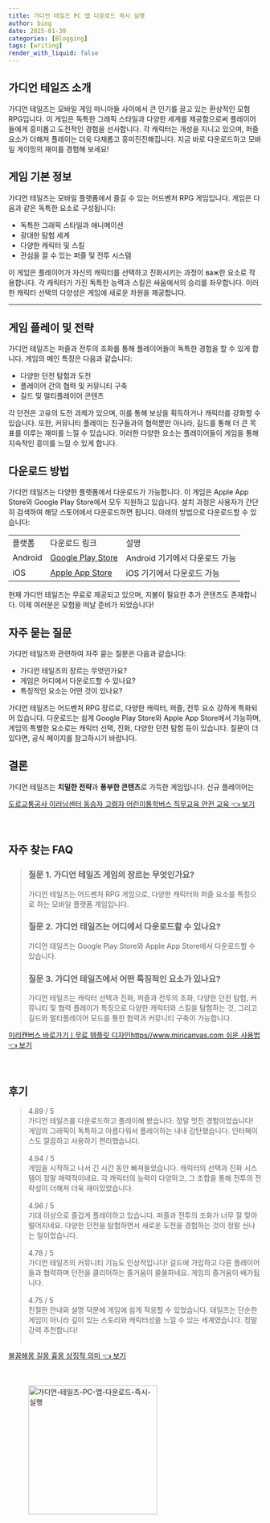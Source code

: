 ```yaml
---
title: 가디언 테일즈 PC 앱 다운로드 즉시 실행
author: bing
date: 2025-01-30
categories: [Blogging]
tags: [writing]
render_with_liquid: false
---
```



<h2 id='가디언테일즈소개'>가디언 테일즈 소개</h2>

<p>가디언 테일즈는 모바일 게임 마니아들 사이에서 큰 인기를 끌고 있는 환상적인 모험 RPG입니다. 이 게임은 독특한 그래픽 스타일과 다양한 세계를 제공함으로써 플레이어들에게 흥미롭고 도전적인 경험을 선사합니다. 각 캐릭터는 개성을 지니고 있으며, 퍼즐 요소가 더해져 플레이는 더욱 다채롭고 흥미진진해집니다. 지금 바로 다운로드하고 모바일 게이밍의 재미를 경험해 보세요!</p>

<h2 id='게임기본정보'>게임 기본 정보</h2>

<p>가디언 테일즈는 모바일 플랫폼에서 즐길 수 있는 어드벤처 RPG 게임입니다. 게임은 다음과 같은 독특한 요소로 구성됩니다:</p>

<ul>
    <li>독특한 그래픽 스타일과 애니메이션</li>
    <li>광대한 탐험 세계</li>
    <li>다양한 캐릭터 및 스킬</li>
    <li>관심을 끌 수 있는 퍼즐 및 전투 시스템</li>
</ul>

<p>이 게임은 플레이어가 자신의 캐릭터를 선택하고 진화시키는 과정이 важ한 요소로 작용합니다. 각 캐릭터가 가진 독특한 능력과 스킬은 싸움에서의 승리를 좌우합니다. 이러한 캐릭터 선택의 다양성은 게임에 새로운 차원을 제공합니다.</p>

<hr />

<h2 id='게임플레이전략'>게임 플레이 및 전략</h2>

<p>가디언 테일즈는 퍼즐과 전투의 조화를 통해 플레이어들이 독특한 경험을 할 수 있게 합니다. 게임의 메인 특징은 다음과 같습니다:</p>

<ul>
    <li>다양한 던전 탐험과 도전</li>
    <li>플레이어 간의 협력 및 커뮤니티 구축</li>
    <li>길드 및 멀티플레이어 콘텐츠</li>
</ul>

<p>각 던전은 고유의 도전 과제가 있으며, 이를 통해 보상을 획득하거나 캐릭터를 강화할 수 있습니다. 또한, 커뮤니티 플레이는 친구들과의 협력뿐만 아니라, 길드를 통해 더 큰 목표를 이루는 재미를 느낄 수 있습니다. 이러한 다양한 요소는 플레이어들이 게임을 통해 지속적인 흥미를 느낄 수 있게 합니다.</p>

<h2 id='다운로드정보'>다운로드 방법</h2>

<p>가디언 테일즈는 다양한 플랫폼에서 다운로드가 가능합니다. 이 게임은 Apple App Store와 Google Play Store에서 모두 지원하고 있습니다. 설치 과정은 사용자가 간단히 검색하여 해당 스토어에서 다운로드하면 됩니다. 아래의 방법으로 다운로드할 수 있습니다:</p>

<table>
    <tr>
        <td>플랫폼</td>
        <td>다운로드 링크</td>
        <td>설명</td>
    </tr>
    <tr>
        <td>Android</td>
        <td><a href="https://play.google.com/store">Google Play Store</a></td>
        <td>Android 기기에서 다운로드 가능</td>
    </tr>
    <tr>
        <td>iOS</td>
        <td><a href="https://www.apple.com/app-store/">Apple App Store</a></td>
        <td>iOS 기기에서 다운로드 가능</td>
    </tr>
</table>

<p>현재 가디언 테일즈는 무료로 제공되고 있으며, 지불이 필요한 추가 콘텐츠도 존재합니다. 이제 여러분은 모험을 떠날 준비가 되었습니다!</p>

<h2 id='자주묻는질문'>자주 묻는 질문</h2>

<p>가디언 테일즈와 관련하여 자주 묻는 질문은 다음과 같습니다:</p>

<ul>
    <li>가디언 테일즈의 장르는 무엇인가요?</li>
    <li>게임은 어디에서 다운로드할 수 있나요?</li>
    <li>특징적인 요소는 어떤 것이 있나요?</li>
</ul>

<p>가디언 테일즈는 어드벤처 RPG 장르로, 다양한 캐릭터, 퍼즐, 전투 요소 강하게 특화되어 있습니다. 다운로드는 쉽게 Google Play Store와 Apple App Store에서 가능하며, 게임의 특별한 요소로는 캐릭터 선택, 진화, 다양한 던전 탐험 등이 있습니다. 질문이 더 있다면, 공식 페이지를 참고하시기 바랍니다.</p>

<h2 id='결론'>결론</h2>

<p><p>가디언 테일즈는 <strong>치밀한 전략</strong>과 <strong>풍부한 콘텐츠</strong>로 가득한 게임입니다. 신규 플레이어는</p>
<p><a class="click-button" title="도로교통공사 이러닝센터 동승자 고령자 어린이통학버스 직무교육 안전 교육" href="https://afficreate.github.io/posts/%EB%8F%84%EB%A1%9C%EA%B5%90%ED%86%B5%EA%B3%B5%EC%82%AC-%EC%9D%B4%EB%9F%AC%EB%8B%9D%EC%84%BC%ED%84%B0-%EB%8F%99%EC%8A%B9%EC%9E%90-%EA%B3%A0%EB%A0%B9%EC%9E%90-%EC%96%B4%EB%A6%B0%EC%9D%B4%ED%86%B5%ED%95%99%EB%B2%84%EC%8A%A4-%EC%A7%81%EB%AC%B4%EA%B5%90%EC%9C%A1-%EC%95%88%EC%A0%84-%EA%B5%90%EC%9C%A1/" rel="dofollow">도로교통공사 이러닝센터 동승자 고령자 어린이통학버스 직무교육 안전 교육 👈 보기</a></p><br>
<h2 id='자주_찾는_FAQ'>자주 찾는 FAQ</h2>
<div itemscope="" itemtype="https://schema.org/FAQPage"> 
<blockquote> 
<div itemscope="" itemprop="mainEntity" itemtype="https://schema.org/Question"> 
<h3 itemprop="name">질문 1. 가디언 테일즈 게임의 장르는 무엇인가요?</h3> 
<div itemscope="" itemprop="acceptedAnswer" itemtype="https://schema.org/Answer"> 
<span itemprop="text"> 
<p>가디언 테일즈는 어드벤처 RPG 게임으로, 다양한 캐릭터와 퍼즐 요소를 특징으로 하는 모바일 플랫폼 게임입니다.</p> 
</span> 
</div> 
</div> 
<div itemscope="" itemprop="mainEntity" itemtype="https://schema.org/Question"> 
<h3 itemprop="name">질문 2. 가디언 테일즈는 어디에서 다운로드할 수 있나요?</h3> 
<div itemscope="" itemprop="acceptedAnswer" itemtype="https://schema.org/Answer"> 
<span itemprop="text"> 
<p>가디언 테일즈는 Google Play Store와 Apple App Store에서 다운로드할 수 있습니다.</p> 
</span> 
</div> 
</div> 
<div itemscope="" itemprop="mainEntity" itemtype="https://schema.org/Question"> 
<h3 itemprop="name">질문 3. 가디언 테일즈에서 어떤 특징적인 요소가 있나요?</h3> 
<div itemscope="" itemprop="acceptedAnswer" itemtype="https://schema.org/Answer"> 
<span itemprop="text"> 
<p>가디언 테일즈는 캐릭터 선택과 진화, 퍼즐과 전투의 조화, 다양한 던전 탐험, 커뮤니티 및 협력 플레이가 특징으로 다양한 캐릭터와 스킬을 탐험하는 것, 그리고 길드와 멀티플레이어 모드를 통한 협력과 커뮤니티 구축이 가능합니다.</p> 
</span> 
</div> 
</div> 
</blockquote> 
</div>
<p><a class="click-button" title="미리캔버스 바로가기ㅣ무료 템플릿 디자인https//www.miricanvas.com 쉬운 사용법" href="https://afficreate.github.io/posts/%EB%AF%B8%EB%A6%AC%EC%BA%94%EB%B2%84%EC%8A%A4-%EB%B0%94%EB%A1%9C%EA%B0%80%EA%B8%B0%E3%85%A3%EB%AC%B4%EB%A3%8C-%ED%85%9C%ED%94%8C%EB%A6%BF-%EB%94%94%EC%9E%90%EC%9D%B8httpswww.miricanvas.com-%EC%89%AC%EC%9A%B4-%EC%82%AC%EC%9A%A9%EB%B2%95/" rel="dofollow">미리캔버스 바로가기ㅣ무료 템플릿 디자인https//www.miricanvas.com 쉬운 사용법 👈 보기</a></p><br>
<h2 id='후기'>후기</h2>
<div itemscope itemtype="https://schema.org/Product">
  <blockquote>
  <div itemprop="review" itemscope itemtype="https://schema.org/Review">
      <div itemprop="reviewRating" itemscope itemtype="https://schema.org/Rating"> <span itemprop="ratingValue">4.89</span> / <span itemprop="bestRating">5</span> </div>
      <span itemprop="reviewBody">가디언 테일즈를 다운로드하고 플레이해 봤습니다. 정말 멋진 경험이었습니다! 게임의 그래픽이 독특하고 아름다워서 플레이하는 내내 감탄했습니다. 인터페이스도 깔끔하고 사용하기 편리했습니다.</span>
  </div>
  <br>
  <div itemprop="review" itemscope itemtype="https://schema.org/Review">
      <div itemprop="reviewRating" itemscope itemtype="https://schema.org/Rating"> <span itemprop="ratingValue">4.94</span> / <span itemprop="bestRating">5</span> </div>
      <span itemprop="reviewBody">게임을 시작하고 나서 긴 시간 동안 빠져들었습니다. 캐릭터의 선택과 진화 시스템이 정말 매력적이네요. 각 캐릭터의 능력이 다양하고, 그 조합을 통해 전투의 전략성이 더해져 더욱 재미있었습니다.</span>
  </div>
  <br>
  <div itemprop="review" itemscope itemtype="https://schema.org/Review">
      <div itemprop="reviewRating" itemscope itemtype="https://schema.org/Rating"> <span itemprop="ratingValue">4.96</span> / <span itemprop="bestRating">5</span> </div>
      <span itemprop="reviewBody">기대 이상으로 즐겁게 플레이하고 있습니다. 퍼즐과 전투의 조화가 너무 잘 맞아떨어지네요. 다양한 던전을 탐험하면서 새로운 도전을 경험하는 것이 정말 신나는 일이었습니다.</span>
  </div>
  <br>
  <div itemprop="review" itemscope itemtype="https://schema.org/Review">
      <div itemprop="reviewRating" itemscope itemtype="https://schema.org/Rating"> <span itemprop="ratingValue">4.78</span> / <span itemprop="bestRating">5</span> </div>
      <span itemprop="reviewBody">가디언 테일즈의 커뮤니티 기능도 인상적입니다! 길드에 가입하고 다른 플레이어들과 협력하며 던전을 클리어하는 즐거움이 쏠쏠하네요. 게임의 즐거움이 배가됩니다.</span>
  </div>
  <br>
  <div itemprop="review" itemscope itemtype="https://schema.org/Review">
      <div itemprop="reviewRating" itemscope itemtype="https://schema.org/Rating"> <span itemprop="ratingValue">4.75</span> / <span itemprop="bestRating">5</span> </div>
      <span itemprop="reviewBody">친절한 안내와 설명 덕분에 게임에 쉽게 적응할 수 있었습니다. 테일즈는 단순한 게임이 아니라 깊이 있는 스토리와 캐릭터성을 느낄 수 있는 세계였습니다. 정말 강력 추천합니다!</span>
  </div>
  <br>
  </blockquote>
</div>
<p><a class="click-button" title="불꿈해몽 길몽 흉몽 상징적 의미" href="https://afficreate.github.io/posts/%EB%B6%88%EA%BF%88%ED%95%B4%EB%AA%BD-%EA%B8%B8%EB%AA%BD-%ED%9D%89%EB%AA%BD-%EC%83%81%EC%A7%95%EC%A0%81-%EC%9D%98%EB%AF%B8/" rel="dofollow">불꿈해몽 길몽 흉몽 상징적 의미 👈 보기</a></p><br>
<figure class="image"><img src="https://afficreate.github.io/assets/img/thumbnail/가디언-테일즈-PC-앱-다운로드-즉시-실행.webp" alt="가디언-테일즈-PC-앱-다운로드-즉시-실행" width="256" height="256"></figure>